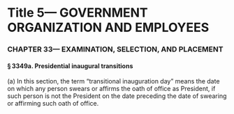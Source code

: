 
# Title 5— GOVERNMENT ORGANIZATION AND EMPLOYEES
### CHAPTER 33— EXAMINATION, SELECTION, AND PLACEMENT
#### § 3349a. Presidential inaugural transitions

(a) In this section, the term “transitional inauguration day” means the date on which any person swears or affirms the oath of office as President, if such person is not the President on the date preceding the date of swearing or affirming such oath of office.
